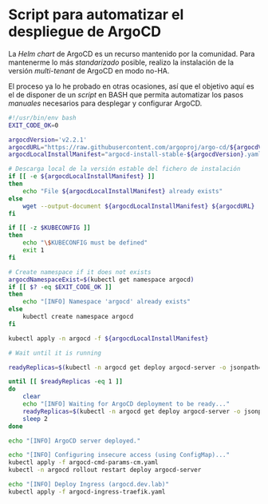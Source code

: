 # Script para automatizar el despliegue de ArgoCD

La *Helm chart* de ArgoCD es un recurso mantenido por la comunidad. Para mantenerme lo más *standarizado* posible, realizo la instalación de la versión *multi-tenant* de ArgoCD en modo no-HA.

El proceso ya lo he probado en otras ocasiones, así que el objetivo aquí es el de disponer de un *script* en BASH que permita automatizar los pasos *manuales* necesarios para desplegar y configurar ArgoCD.

```bash
#!/usr/bin/env bash
EXIT_CODE_OK=0

argocdVersion='v2.2.1'
argocdURL="https://raw.githubusercontent.com/argoproj/argo-cd/${argocdVersion}/manifests/install.yaml"
argocdLocalInstallManifest="argocd-install-stable-${argocdVersion}.yaml"

# Descarga local de la versión estable del fichero de instalación
if [[ -e ${argocdLocalInstallManifest} ]]
then
    echo "File ${argocdLocalInstallManifest} already exists"
else
    wget --output-document ${argocdLocalInstallManifest} ${argocdURL}
fi

if [[ -z $KUBECONFIG ]]
then
    echo "\$KUBECONFIG must be defined"
    exit 1
fi

# Create namespace if it does not exists
argocdNamespaceExist=$(kubectl get namespace argocd)
if [[ $? -eq $EXIT_CODE_OK ]]
then
    echo "[INFO] Namespace 'argocd' already exists"
else
    kubectl create namespace argocd
fi

kubectl apply -n argocd -f ${argocdLocalInstallManifest}

# Wait until it is running

readyReplicas=$(kubectl -n argocd get deploy argocd-server -o jsonpath='{.status.readyReplicas}')

until [[ $readyReplicas -eq 1 ]]
do
    clear
    echo "[INFO] Waiting for ArgoCD deployment to be ready..."
    readyReplicas=$(kubectl -n argocd get deploy argocd-server -o jsonpath='{.status.readyReplicas}')
    sleep 2
done

echo "[INFO] ArgoCD server deployed."

echo "[INFO] Configuring insecure access (using ConfigMap)..."
kubectl apply -f argocd-cmd-params-cm.yaml
kubectl -n argocd rollout restart deploy argocd-server

echo "[INFO] Deploy Ingress (argocd.dev.lab)"
kubectl apply -f argocd-ingress-traefik.yaml
```
